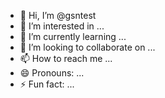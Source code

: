 - 👋 Hi, I’m @gsntest
- 👀 I’m interested in ...
- 🌱 I’m currently learning ...
- 💞️ I’m looking to collaborate on ...
- 📫 How to reach me ...
- 😄 Pronouns: ...
- ⚡ Fun fact: ...

<!---
gsntest/gsntest is a ✨ special ✨ repository because its `README.md` (this file) appears on your GitHub profile.
You can click the Preview link to take a look at your changes.
--->

